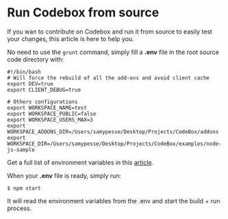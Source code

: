 # Run Codebox from source

If you wan to contribute on Codebox and run it from source to easily test your changes, this article is here to help you.

No need to use the ```grunt``` command, simply fill a **.env** file in the root source code directory with:

```
#!/bin/bash
# Will force the rebuild of all the add-ons and avoid client cache
export DEV=true
export CLIENT_DEBUG=true

# Others configurations
export WORKSPACE_NAME=test
export WORKSPACE_PUBLIC=false
export WORKSPACE_USERS_MAX=3
export WORKSPACE_ADDONS_DIR=/Users/samypesse/Desktop/Projects/CodeBox/addons
export WORKSPACE_DIR=/Users/samypesse/Desktop/Projects/CodeBox/examples/node-js-sample
```

Get a full list of environment variables in this [article](./env.md).

When your **.env** file is ready, simply run:

```
$ npm start
```

It will read the environment variables from the .env and start the build + run process.